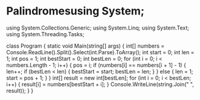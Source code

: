 # Palindromesusing System;
using System.Collections.Generic;
using System.Linq;
using System.Text;
using System.Threading.Tasks;


class Program
{
    static void Main(string[] args)
    {
        int[] numbers = Console.ReadLine().Split().Select(int.Parse).ToArray();
        int start = 0;
        int len = 1;
        int pos = 1;
        int bestStart = 0;
        int bestLen = 0;
        for (int i = 0; i < numbers.Length - 1; i++)
        {
            pos = i;
            if (numbers[i] == numbers[i + 1] - 1)
            {
                len++;
                if (bestLen < len)
                {
                    bestStart = start;
                    bestLen = len;
                }
            }
            else
            {
                len = 1;
                start = pos + 1;
            }
        }
        int[] result = new int[bestLen];
        for (int i = 0; i < bestLen; i++)
        {
            result[i] = numbers[bestStart + i];
        }
        Console.WriteLine(string.Join(" ", result));
    }
}
